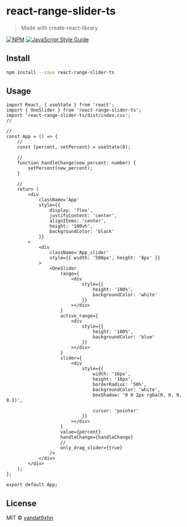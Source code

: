 # react-range-slider-ts

> Made with create-react-library

[![NPM](https://img.shields.io/npm/v/react-range-slider-ts.svg)](https://www.npmjs.com/package/react-range-slider-ts) [![JavaScript Style Guide](https://img.shields.io/badge/code_style-standard-brightgreen.svg)](https://standardjs.com)

## Install

```bash
npm install --save react-range-slider-ts
```

## Usage

```tsx
import React, { useState } from 'react';
import { OneSlider } from 'react-range-slider-ts';
import 'react-range-slider-ts/dist/index.css';
//

//
const App = () => {
    //
    const [percent, setPercent] = useState(0);

    //
    function handleChange(new_percent: number) {
        setPercent(new_percent);
    }

    //
    return (
        <div
            className='App'
            style={{
                display: 'flex',
                justifyContent: 'center',
                alignItems: 'center',
                height: '100vh',
                backgroundColor: 'black'
            }}
        >
            <div
                className='App_slider'
                style={{ width: '500px', height: '8px' }}
            >
                <OneSlider
                    range={
                        <div
                            style={{
                                height: '100%',
                                backgroundColor: 'white'
                            }}
                        ></div>
                    }
                    active_range={
                        <div
                            style={{
                                height: '100%',
                                backgroundColor: 'blue'
                            }}
                        ></div>
                    }
                    slider={
                        <div
                            style={{
                                width: '16px',
                                height: '16px',
                                borderRadius: '50%',
                                backgroundColor: 'white',
                                boxShadow: '0 0 2px rgba(0, 0, 0, 0.1)',

                                cursor: 'pointer'
                            }}
                        ></div>
                    }
                    value={percent}
                    handleChange={handleChange}
                    //
                    only_drag_slider={true}
                />
            </div>
        </div>
    );
};

export default App;
```

## License

MIT © [vandat9xhn](https://github.com/vandat9xhn)
